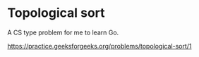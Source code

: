 # Topological sort

A CS type problem for me to learn Go.

https://practice.geeksforgeeks.org/problems/topological-sort/1
